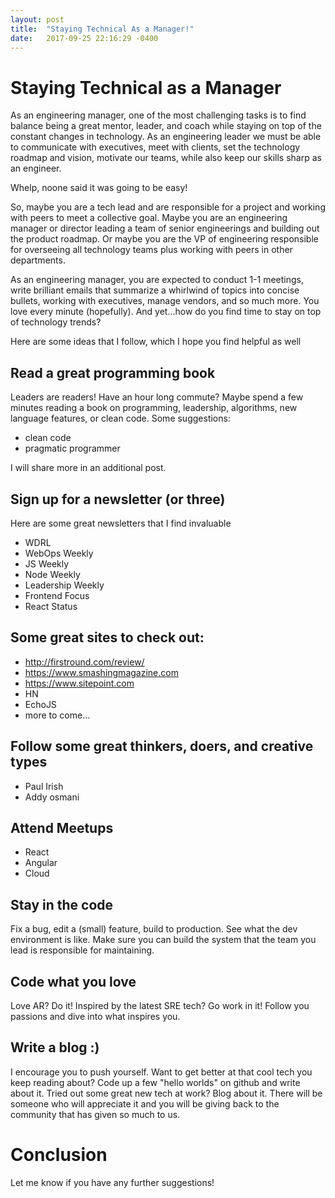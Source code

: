 ```yaml
---
layout: post
title:  "Staying Technical As a Manager!"
date:   2017-09-25 22:16:29 -0400
---
```


# Staying Technical as a Manager
As an engineering manager, one of the most challenging tasks is to find balance being a great mentor, leader, and coach while staying on top of the constant changes in technology.  As an engineering leader we must be able to communicate with executives, meet with clients, set the technology roadmap and vision, motivate our teams, while also keep our skills sharp as an engineer.

Whelp, noone said it was going to be easy!

So, maybe you are a tech lead and are responsible for a project and working with peers to meet a collective goal. Maybe you are an engineering manager or director leading a team of senior engineerings and building out the product roadmap.  Or maybe you are the VP of engineering responsible for overseeing all technology teams plus working with peers in other departments.

As an engineering manager, you are expected to conduct 1-1 meetings, write brilliant emails that summarize a whirlwind of topics into concise bullets, working with executives, manage vendors, and so much more. You love every minute (hopefully). And yet...how do you find time to stay on top of technology trends?

Here are some ideas that I follow, which I hope you find helpful as well

## Read a great programming book
Leaders are readers!  Have an hour long commute? Maybe spend a few minutes reading a book on programming, leadership, algorithms, new language features, or clean code.
Some suggestions:
- clean code
- pragmatic programmer

I will share more in an additional post.

## Sign up for a newsletter (or three)
Here are some great newsletters that I find invaluable
- WDRL
- WebOps Weekly
- JS Weekly
- Node Weekly
- Leadership Weekly
- Frontend Focus
- React Status

## Some great sites to check out:
- http://firstround.com/review/
- https://www.smashingmagazine.com
- https://www.sitepoint.com
- HN
- EchoJS
- more to come...

## Follow some great thinkers, doers, and creative types
- Paul Irish
- Addy osmani

## Attend Meetups
- React
- Angular
- Cloud

## Stay in the code
Fix a bug, edit a (small) feature, build to production. See what the dev environment is like. Make sure you can build the system that the team you lead is responsible for maintaining.

## Code what you love
Love AR? Do it!  Inspired by the latest SRE tech? Go work in it!  Follow you passions and dive into what inspires you.

## Write a blog :)
I encourage you to push yourself. Want to get better at that cool tech you keep reading about? Code up a few "hello worlds" on github and write about it.  Tried out some great new tech at work?  Blog about it. There will be someone who will appreciate it and you will be giving back to the community that has given so much to us.

# Conclusion
Let me know if you have any further suggestions!
